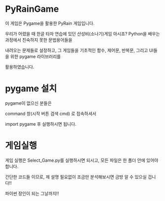 # PyRainGame

이 게임은 Pygame을 활용한 PyRain 게임입니다.

우리가 어렸을 때 한글 타자 연습에 있던 산성비(소나기)게임 아시죠?
Python을 배우는 과정에서 친숙하지 못한 문법용어들을

내려오는 문제들로 설정하고, 
그 게임들을 기초적인 함수, 제어문, 반복문, 그리고 UI들을 위한 pygame 라이브러리를

활용하였습니다.


# pygame 설치
pygame이 없으신 분들은

command 창(시작 버튼 검색 cmd) 로 접속하셔서

import pygame 후 실행하시면 됩니다.

# 게임실행
게임 실행은 Select_Game.py를 실행하시면 되시고,
모든 파일은 한 폴더 안에 있어야합니다.


간단한 코드들 이므로, 제 설명 필요없이 조금만 분석해보시면 금방 알 수 있으실 겁니다!!

파이썬 장인이 되는 그날까지!!
